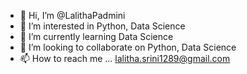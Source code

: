 - 👋 Hi, I’m @LalithaPadmini
- 👀 I’m interested in Python, Data Science
- 🌱 I’m currently learning Data Science
- 💞️ I’m looking to collaborate on Python, Data Science
- 📫 How to reach me ... lalitha.srini1289@gmail.com

<!---
LalithaPadmini/LalithaPadmini is a ✨ special ✨ repository because its `README.md` (this file) appears on your GitHub profile.
You can click the Preview link to take a look at your changes.
--->
